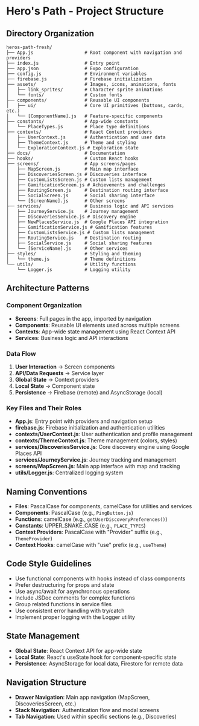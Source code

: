 # Hero's Path - Project Structure

## Directory Organization

```
heros-path-fresh/
├── App.js                   # Root component with navigation and providers
├── index.js                 # Entry point
├── app.json                 # Expo configuration
├── config.js                # Environment variables
├── firebase.js              # Firebase initialization
├── assets/                  # Images, icons, animations, fonts
│   ├── link_sprites/        # Character sprite animations
│   └── fonts/               # Custom fonts
├── components/              # Reusable UI components
│   ├── ui/                  # Core UI primitives (buttons, cards, etc.)
│   └── [ComponentName].js   # Feature-specific components
├── constants/               # App-wide constants
│   └── PlaceTypes.js        # Place type definitions
├── contexts/                # React Context providers
│   ├── UserContext.js       # Authentication and user data
│   ├── ThemeContext.js      # Theme and styling
│   └── ExplorationContext.js # Exploration state
├── docs/                    # Documentation
├── hooks/                   # Custom React hooks
├── screens/                 # App screens/pages
│   ├── MapScreen.js         # Main map interface
│   ├── DiscoveriesScreen.js # Discoveries interface
│   ├── CustomListsScreen.js # Custom lists management
│   ├── GamificationScreen.js # Achievements and challenges
│   ├── RoutingScreen.js     # Destination routing interface
│   ├── SocialScreen.js      # Social sharing interface
│   └── [ScreenName].js      # Other screens
├── services/                # Business logic and API services
│   ├── JourneyService.js    # Journey management
│   ├── DiscoveriesService.js # Discovery engine
│   ├── NewPlacesService.js  # Google Places API integration
│   ├── GamificationService.js # Gamification features
│   ├── CustomListsService.js # Custom lists management
│   ├── RoutingService.js    # Destination routing
│   ├── SocialService.js     # Social sharing features
│   └── [ServiceName].js     # Other services
├── styles/                  # Styling and theming
│   └── theme.js             # Theme definitions
└── utils/                   # Utility functions
    └── Logger.js            # Logging utility
```

## Architecture Patterns

### Component Organization

- **Screens**: Full pages in the app, imported by navigation
- **Components**: Reusable UI elements used across multiple screens
- **Contexts**: App-wide state management using React Context API
- **Services**: Business logic and API interactions

### Data Flow

1. **User Interaction** → Screen components
2. **API/Data Requests** → Service layer
3. **Global State** → Context providers
4. **Local State** → Component state
5. **Persistence** → Firebase (remote) and AsyncStorage (local)

### Key Files and Their Roles

- **App.js**: Entry point with providers and navigation setup
- **firebase.js**: Firebase initialization and authentication utilities
- **contexts/UserContext.js**: User authentication and profile management
- **contexts/ThemeContext.js**: Theme management (colors, styles)
- **services/DiscoveriesService.js**: Core discovery engine using Google Places API
- **services/JourneyService.js**: Journey tracking and management
- **screens/MapScreen.js**: Main app interface with map and tracking
- **utils/Logger.js**: Centralized logging system

## Naming Conventions

- **Files**: PascalCase for components, camelCase for utilities and services
- **Components**: PascalCase (e.g., `PingButton.js`)
- **Functions**: camelCase (e.g., `getUserDiscoveryPreferences()`)
- **Constants**: UPPER_SNAKE_CASE (e.g., `PLACE_TYPES`)
- **Context Providers**: PascalCase with "Provider" suffix (e.g., `ThemeProvider`)
- **Context Hooks**: camelCase with "use" prefix (e.g., `useTheme`)

## Code Style Guidelines

- Use functional components with hooks instead of class components
- Prefer destructuring for props and state
- Use async/await for asynchronous operations
- Include JSDoc comments for complex functions
- Group related functions in service files
- Use consistent error handling with try/catch
- Implement proper logging with the Logger utility

## State Management

- **Global State**: React Context API for app-wide state
- **Local State**: React's useState hook for component-specific state
- **Persistence**: AsyncStorage for local data, Firestore for remote data

## Navigation Structure

- **Drawer Navigation**: Main app navigation (MapScreen, DiscoveriesScreen, etc.)
- **Stack Navigation**: Authentication flow and modal screens
- **Tab Navigation**: Used within specific sections (e.g., Discoveries)